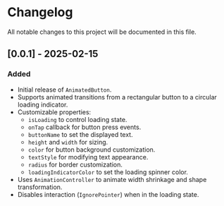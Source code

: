 # Changelog

All notable changes to this project will be documented in this file.

## [0.0.1] - 2025-02-15

### Added
- Initial release of `AnimatedButton`.
- Supports animated transitions from a rectangular button to a circular loading indicator.
- Customizable properties:
  - `isLoading` to control loading state.
  - `onTap` callback for button press events.
  - `buttonName` to set the displayed text.
  - `height` and `width` for sizing.
  - `color` for button background customization.
  - `textStyle` for modifying text appearance.
  - `radius` for border customization.
  - `loadingIndicatorColor` to set the loading spinner color.
- Uses `AnimationController` to animate width shrinkage and shape transformation.
- Disables interaction (`IgnorePointer`) when in the loading state.
